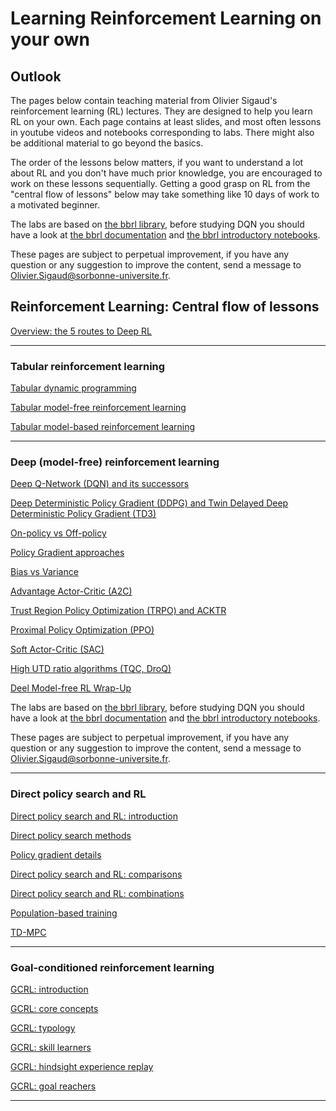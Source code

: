 # Learning Reinforcement Learning on your own

## Outlook

The pages below contain teaching material from Olivier Sigaud's reinforcement learning (RL) lectures. They are designed to help you learn RL on your own. Each page contains at least slides, and most often lessons in youtube videos and notebooks corresponding to labs. There might also be additional material to go beyond the basics.

The order of the lessons below matters, if you want to understand a lot about RL and you don't have much prior knowledge, you are encouraged to work on these lessons sequentially. Getting a good grasp on RL from the "central flow of lessons" below may take something like 10 days of work to a motivated beginner.

The labs are based on [the bbrl library](https://github.com/osigaud/bbrl), before studying DQN you should have a look at [the bbrl documentation](https://osigaud.github.io/docs/overview.md) and [the bbrl introductory notebooks](https://osigaud.github.io/docs/notebooks).

These pages are subject to perpetual improvement, if you have any question or any suggestion to improve the content, send a message to Olivier.Sigaud@sorbonne-universite.fr.

## Reinforcement Learning: Central flow of lessons

[Overview: the 5 routes to Deep RL](https://osigaud.github.io/docs/learning_RL/overview.md)

------------

### Tabular reinforcement learning

[Tabular dynamic programming](https://osigaud.github.io/docs/learning_RL/tabular_dp.md)

[Tabular model-free reinforcement learning](https://osigaud.github.io/docs/learning_RL/tabular_mfrl.md)

[Tabular model-based reinforcement learning](https://osigaud.github.io/docs/learning_RL/tabular_mbrl.md)

------------

### Deep (model-free) reinforcement learning


[Deep Q-Network (DQN) and its successors](https://osigaud.github.io/docs/learning_RL/dqn.md)

[Deep Deterministic Policy Gradient (DDPG) and Twin Delayed Deep Deterministic Policy Gradient (TD3)](https://osigaud.github.io/docs/learning_RL/ddpg.md)

[On-policy vs Off-policy](https://osigaud.github.io/docs/learning_RL/onp_ofp.md)

[Policy Gradient approaches](https://osigaud.github.io/docs/learning_RL/reinforce.md)

[Bias vs Variance](https://osigaud.github.io/docs/learning_RL/bias_variance.md)

[Advantage Actor-Critic (A2C)](https://osigaud.github.io/docs/learning_RL/a2c.md)

[Trust Region Policy Optimization (TRPO) and ACKTR](https://osigaud.github.io/docs/learning_RL/trpo.md)

[Proximal Policy Optimization (PPO)](https://osigaud.github.io/docs/learning_RL/ppo.md)

[Soft Actor-Critic (SAC)](https://osigaud.github.io/docs/learning_RL/sac.md)

[High UTD ratio algorithms (TQC, DroQ)](https://osigaud.github.io/docs/learning_RL/high_UTD.md)

[Deel Model-free RL Wrap-Up](https://osigaud.github.io/docs/learning_RL/wrap_up.md)

The labs are based on [the bbrl library](https://github.com/osigaud/bbrl), before studying DQN you should have a look at [the bbrl documentation](https://osigaud.github.io/docs/overview.md) and [the bbrl introductory notebooks](https://osigaud.github.io/docs/notebooks).

These pages are subject to perpetual improvement, if you have any question or any suggestion to improve the content, send a message to Olivier.Sigaud@sorbonne-universite.fr.


------------

### Direct policy search and RL

[Direct policy search and RL: introduction](https://osigaud.github.io/docs/learning_RL/EvoRL/intro.md)

[Direct policy search methods](https://osigaud.github.io/docs/learning_RL/EvoRL/dps_methods.md)

[Policy gradient details](https://osigaud.github.io/docs/learning_RL/EvoRL/pg_details.md)

[Direct policy search and RL: comparisons](https://osigaud.github.io/docs/learning_RL/EvoRL/comparisons.md)

[Direct policy search and RL: combinations](https://osigaud.github.io/docs/learning_RL/EvoRL/combinations.md)

[Population-based training](https://osigaud.github.io/docs/learning_RL/EvoRL/pbt.md)

[TD-MPC](https://osigaud.github.io/docs/learning_RL/EvoRL/td_mpc.md)

------------

### Goal-conditioned reinforcement learning

[GCRL: introduction](https://osigaud.github.io/docs/learning_RL/GCRL/intro.md)

[GCRL: core concepts](https://osigaud.github.io/docs/learning_RL/GCRL/core_concepts.md)

[GCRL: typology](https://osigaud.github.io/docs/learning_RL/GCRL/typology.md)

[GCRL: skill learners](https://osigaud.github.io/docs/learning_RL/GCRL/skill_learners.md)

[GCRL: hindsight experience replay](https://osigaud.github.io/docs/learning_RL/her.md)

[GCRL: goal reachers](https://osigaud.github.io/docs/learning_RL/GCRL/goal_reachers.md)

------------

<!---
## Beyond standard RL approaches

Imitation learning

Direct Policy Search (DPS) approaches

Combining DPS and RL
--->
